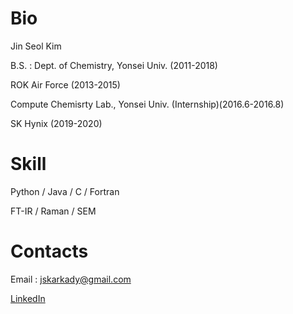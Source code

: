 # Bio

Jin Seol Kim

B.S. : Dept. of Chemistry, Yonsei Univ. (2011-2018)

ROK Air Force (2013-2015)

Compute Chemisrty Lab., Yonsei Univ. (Internship)(2016.6-2016.8)

SK Hynix (2019-2020)

# Skill 

Python / Java / C / Fortran

FT-IR / Raman / SEM

# Contacts

Email : [jskarkady@gmail.com](mailto:jskarkady@gmail.com)

[LinkedIn](https://www.linkedin.com/in/jskArkady)
